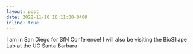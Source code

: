```yaml
---
layout: post
date: 2022-11-10 16:11:00-0400
inline: true
---
```


I am in San Diego for SfN Conference! I will also be visiting the BioShape Lab at the UC Santa Barbara 